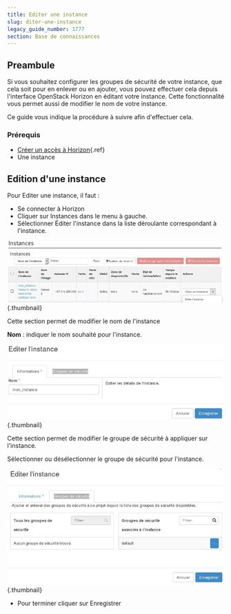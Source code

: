 ```yaml
---
title: Editer une instance
slug: diter-une-instance
legacy_guide_number: 1777
section: Base de connaissances
---
```



## Preambule
Si vous souhaitez configurer les groupes de sécurité de votre instance, que cela soit pour en enlever ou en ajouter, vous pouvez effectuer cela depuis l'interface OpenStack Horizon en éditant votre instance. Cette fonctionnalité vous permet aussi de modifier le nom de votre instance.

Ce guide vous indique la procédure à suivre afin d'effectuer cela.


### Prérequis
- [Créer un accès à Horizon]({legacy}1773){.ref}
- Une instance


## Edition d'une instance
Pour Editer une instance, il faut :

- Se connecter à Horizon
- Cliquer sur Instances dans le menu à gauche.
- Sélectionner Éditer l'instance dans la liste déroulante correspondant à l'instance.


![public-cloud](images/2647.png){.thumbnail}

Cette section permet de modifier le nom de l'instance

**Nom**  : indiquer le nom souhaité pour l'instance.


![public-cloud](images/2649.png){.thumbnail}

Cette section permet de modifier le groupe de sécurité à appliquer sur l'instance.

Sélectionner ou désélectionner le groupe de sécurité pour l'instance.


![public-cloud](images/2648.png){.thumbnail}

- Pour terminer cliquer sur Enregistrer